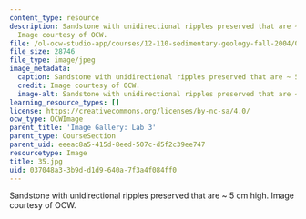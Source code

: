```yaml
---
content_type: resource
description: Sandstone with unidirectional ripples preserved that are ~ 5 cm high.
  Image courtesy of OCW.
file: /ol-ocw-studio-app/courses/12-110-sedimentary-geology-fall-2004/037048a33b9dd1d9640a7f3a4f084ff0_35.jpg
file_size: 28746
file_type: image/jpeg
image_metadata:
  caption: Sandstone with unidirectional ripples preserved that are ~ 5 cm high.
  credit: Image courtesy of OCW.
  image-alt: Sandstone with unidirectional ripples preserved that are ~ 5 cm high.
learning_resource_types: []
license: https://creativecommons.org/licenses/by-nc-sa/4.0/
ocw_type: OCWImage
parent_title: 'Image Gallery: Lab 3'
parent_type: CourseSection
parent_uid: eeeac8a5-415d-8eed-507c-d5f2c39ee747
resourcetype: Image
title: 35.jpg
uid: 037048a3-3b9d-d1d9-640a-7f3a4f084ff0
---
```

Sandstone with unidirectional ripples preserved that are ~ 5 cm high. Image courtesy of OCW.